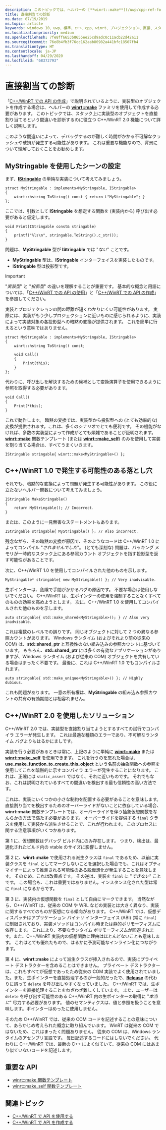 ```yaml
---
description: このトピックでは、ヘルパーの [**winrt::make**](/uwp/cpp-ref-for-winrt/make) ファミリを使用するのではなく、スタック上に実装型のオブジェクトを作成するという間違いを診断するのに役立つ C++/WinRT 2.0 機能について詳しく説明します。
title: 直接割当ての診断
ms.date: 07/19/2019
ms.topic: article
keywords: windows 10、uwp、標準、c++、cpp、winrt、プロジェクション、直接、スタック、割り当て、投影、実装
ms.localizationpriority: medium
ms.openlocfilehash: 7fe8ff6653b8655ee25cd9adc0c11acb22d42a11
ms.sourcegitcommit: 76e8b4fb3f76cc162aab80982a441bfc18507fb4
ms.translationtype: HT
ms.contentlocale: ja-JP
ms.lasthandoff: 04/29/2020
ms.locfileid: "68372793"
---
```

# <a name="diagnosing-direct-allocations"></a>直接割当ての診断

「[C++/WinRT での API の作成](/windows/uwp/cpp-and-winrt-apis/author-apis)」で説明されているように、実装型のオブジェクトを作成する場合は、ヘルパーの [**winrt::make**](/uwp/cpp-ref-for-winrt/make) ファミリを使用して作成する必要があります。 このトピックでは、スタック上に実装型のオブジェクトを直接割り当てるという間違いを診断するのに役立つ C++/WinRT 2.0 機能について詳しく説明します。

このような間違いによって、デバッグするのが難しく時間がかかる不可解なクラッシュや破損が発生する可能性があります。 これは重要な機能なので、背景について理解しておくことをお勧めします。

## <a name="setting-the-scene-with-mystringable"></a>**MyStringable** を使用したシーンの設定

まず、[**IStringable**](/uwp/api/windows.foundation.istringable) の単純な実装について考えてみましょう。

```cppwinrt
struct MyStringable : implements<MyStringable, IStringable>
{
    winrt::hstring ToString() const { return L"MyStringable"; }
};
```

ここでは、引数として **IStringable** を想定する関数を (実装内から) 呼び出す必要があると仮定します。

```cppwinrt
void Print(IStringable const& stringable)
{
    printf("%ls\n", stringable.ToString().c_str());
}
```

問題は、**MyStringable** 型が **IStringable** では "*ない*" ことです。

- **MyStringable** 型は、**IStringable** インターフェイスを実装したものです。
- **IStringable** 型は投影型です。

> [!IMPORTANT]
> "*実装型*" と "*投影型*" の違いを理解することが重要です。 基本的な概念と用語については、「[C++/WinRT での API の使用](consume-apis.md)」と「[C++/WinRT での API の作成](author-apis.md)」を参照してください。

実装とプロジェクションの間の距離が短くわかりにくい可能性があります。 実際には、実装がもう少しプロジェクションに近いものに感じられるように、実装によって実装対象の各投影型への暗黙の変換が提供されます。 これを簡単に行えるという意味ではありません。

```cppwinrt
struct MyStringable : implements<MyStringable, IStringable>
{
    winrt::hstring ToString() const;
 
    void Call()
    {
        Print(this);
    }
};
```

代わりに、呼び出しを解決するための候補として変換演算子を使用できるように参照を取得する必要があります。

```cppwinrt
void Call()
{
    Print(*this);
}
```

これで動作します。 暗黙の変換では、実装型から投影型への (とても効率的な) 変換が提供されます。これは、多くのシナリオでとても便利です。 その機能がなければ、多数の実装型によって作成がとても煩雑であることが証明されます。 [**winrt::make**](/uwp/cpp-ref-for-winrt/make) 関数テンプレート (または [**winrt::make_self**](/uwp/cpp-ref-for-winrt/make-self)) のみを使用して実装を割り当てる場合は、すべてうまくいきます。

```cppwinrt
IStringable stringable{ winrt::make<MyStringable>() };
```

## <a name="potential-pitfalls-with-cwinrt-10"></a>C++/WinRT 1.0 で発生する可能性のある落とし穴

それでも、暗黙的な変換によって問題が発生する可能性があります。 この役に立たないヘルパー関数について考えてみましょう。

```cppwinrt
IStringable MakeStringable()
{
    return MyStringable(); // Incorrect.
}
```

または、このように一見無害なステートメントもあります。

```cppwinrt
IStringable stringable{ MyStringable() }; // Also incorrect.
```

残念ながら、その暗黙の変換が原因で、そのようなコードは C++/WinRT 1.0 によってコンパイル "*されませんでした*"。 (とても深刻な) 問題は、バッキング メモリが一時的なスタック上にある参照カウント オブジェクトを指す投影型を返す可能性があることです。

次に、C++/WinRT 1.0 を使用してコンパイルされた他のものを示します。

```cppwinrt
MyStringable* stringable{ new MyStringable() }; // Very inadvisable.
```

生ポインターは、危険で手間がかかるバグの原因です。 不要な場合は使用しないでください。 C++/WinRT は、生ポインターの使用を強制することなくすべてのものの効率を高めようとします。 次に、C++/WinRT 1.0 を使用してコンパイルされた他のものを示します。

```cppwinrt
auto stringable{ std::make_shared<MyStringable>(); } // Also very inadvisable.
```

これは複数のレベルでの誤りです。 同じオブジェクトに対して 2 つの異なる参照カウントがあります。 Windows ランタイム (およびそれより前の従来の COM) は、**std::shared_ptr** と互換性のない組み込みの参照カウントに基づいています。 もちろん、**std::shared_ptr** には多くの有効なアプリケーションがありますが、Windows ランタイム (および従来の COM) オブジェクトを共有している場合はまったく不要です。 最後に、これは C++/WinRT 1.0 でもコンパイルされます。

```cppwinrt
auto stringable{ std::make_unique<MyStringable>() }; // Highly dubious.
```

これも問題があります。 一意の所有権は、**MyStringable** の組み込み参照カウントの共有の有効期間とは相容れません。

## <a name="the-solution-with-cwinrt-20"></a>C++/WinRT 2.0 を使用したソリューション

C++/WinRT 2.0 では、実装型を直接割り当てようとするすべての試行でコンパイラ エラーが発生します。 これは最適な種類のエラーであり、不可解なランタイム バグよりもはるかにましです。

実装を行う必要があるときは常に、上記のように単純に [**winrt::make**](/uwp/cpp-ref-for-winrt/make) または [**winrt::make_self**](/uwp/cpp-ref-for-winrt/make-self) を使用できます。 これを行うのを忘れた場合は、**use_make_function_to_create_this_object** という名前の抽象関数への参照を使用してこれを暗黙的に示すコンパイラ エラーが発生することになります。 これは、正確には `static_assert` ではなく、それに近いものです。 それでもなお、これは説明されているすべての間違いを検出する最も信頼性の高い方法です。

これは、実装にいくつかの小さな制約を配置する必要があることを意味します。 直接割り当てを検出するためのオーバーライドがないことに依存している場合、**winrt::make** 関数テンプレートでは、オーバーライドを伴う抽象仮想関数をなんらかの方法で満たす必要があります。 オーバーライドを提供する `final` クラスを使用して実装から派生させることで、これが行われます。 このプロセスに関する注意事項がいくつかあります。

第 1 に、仮想関数はデバッグ ビルド内にのみ存在します。 つまり、検出は、最適化されたビルド内の vtable のサイズに影響しません。

第 2 に、**winrt::make** で使用される派生クラスは `final` であるため、以前に実装クラスを `final` としてマークしないことを選択した場合でも、これはオプティマイザーによって推測される可能性のある脱仮想化が発生することを意味します。 そのため、これは改善点です。 その逆は、実装を `final` に "*できない*" ことです。 この場合も、これは重要ではありません。インスタンス化された型は常に `final` になるからです。

第 3 に、実装内の仮想関数を `final` として自由にマークできます。 当然ながら、C++/WinRT は、従来の COM や WRL などの実装とは大きく異なり、実装に関するすべてのものが仮想になる傾向があります。 C++/WinRT では、仮想ディスパッチはアプリケーション バイナリ インターフェイス (ABI) (常に `final`) に制限されており、実装メソッドはコンパイル時または静的ポリモーフィズムに依存します。 これにより、不要なランタイム ポリモーフィズムが回避されます。また、C++/WinRT 実装内の仮想関数に理由はほとんどないことも意味します。 これはとても優れたもので、はるかに予測可能なインライン化につながります。

第 4 に、**winrt::make** によって派生クラスが挿入されるので、実装にプライベート デストラクターを含めることはできません。 プライベート デストラクターは、これもすべてが仮想であったため従来の COM 実装でよく使用されていました。また、生ポインターを直接処理するのが一般的だったで、[**Release**](/windows/win32/api/unknwn/nf-unknwn-iunknown-release) の代わりに誤って `delete` を呼び出しやすくなっていました。 C++/WinRT では、生ポインターを直接処理することをわざわざ難しくしています。 また、ユーザーは `delete` を呼び出す可能性のある C++/WinRT 内の生ポインターの取得に "*本当に*" 尽力する必要があります。 値のセマンティクスは、値と参照を扱うことを意味します。ポインターはめったに使用しません。

そのため C++/WinRT では、従来の COM コードを記述することの意味について、あらかじめ考えられた概念に取り組んでいます。 WinRT は従来の COM ではないため、これはまったく問題ありません。 従来の COM は、Windows ランタイムのアセンブリ言語です。 毎日記述するコードにはしないでください。 代わりに C++/WinRT では、最新の C++ によく似ていて、従来の COM にはあまり似ていないコードを記述します。

## <a name="important-apis"></a>重要な API
* [winrt::make 関数テンプレート](/uwp/cpp-ref-for-winrt/make)
* [winrt::make_self 関数テンプレート](/uwp/cpp-ref-for-winrt/make-self)

## <a name="related-topics"></a>関連トピック
* [C++/WinRT で API を使用する](consume-apis.md)
* [C++/WinRT で API を作成する](/windows/uwp/cpp-and-winrt-apis/author-apis)